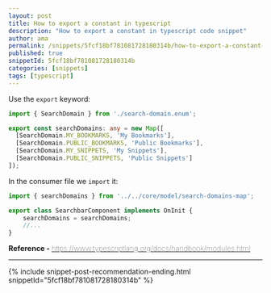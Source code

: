 ```yaml
---
layout: post
title: How to export a constant in typescript
description: "How to export a constant in typescript code snippet"
author: ama
permalink: /snippets/5fcf18bf781081728180314b/how-to-export-a-constant-in-typescript
published: true
snippetId: 5fcf18bf781081728180314b
categories: [snippets]
tags: [typescript]
---
```


Use the `export` keyword:

```typescript
import { SearchDomain } from './search-domain.enum';

export const searchDomains: any = new Map([
  [SearchDomain.MY_BOOKMARKS, 'My Bookmarks'],
  [SearchDomain.PUBLIC_BOOKMARKS, 'Public Bookmarks'],
  [SearchDomain.MY_SNIPPETS, 'My Snippets'],
  [SearchDomain.PUBLIC_SNIPPETS, 'Public Snippets']
]);
```

In the consumer file we `import` it:

```typescript
import { searchDomains } from '../../core/model/search-domains-map';

export class SearchbarComponent implements OnInit {
    searchDomains = searchDomains;
    //...
}
```

<span style="font-size: 0.9rem">
  <strong>Reference - </strong>
  <a href="https://www.typescriptlang.org/docs/handbook/modules.html" target="_blank" style="font-weight: lighter">
     https://www.typescriptlang.org/docs/handbook/modules.html
  </a>
</span>

<hr/>


 {% include snippet-post-recommendation-ending.html snippetId="5fcf18bf781081728180314b" %}
